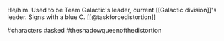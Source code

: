 He/him. Used to be Team Galactic's leader, current [[Galactic division]]'s leader. Signs with a blue C. [[@taskforcedistortion]]

#characters #asked #theshadowqueenofthedistortion 